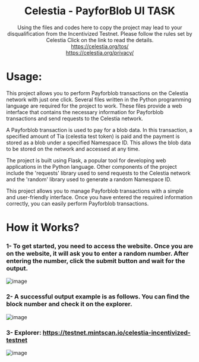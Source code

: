 <div align=center>
<h1> Celestia - PayforBlob UI TASK </h1>


Using the files and codes here to copy the project may lead to your disqualification from the Incentivized Testnet. Please follow the rules set by Celestia
Click on the link to read the details. <br>
https://celestia.org/tos/ <br>
https://celestia.org/privacy/ <br>

</div>

# Usage:
This project allows you to perform Payforblob transactions on the Celestia network with just one click. Several files written in the Python programming language are required for the project to work. These files provide a web interface that contains the necessary information for Payforblob transactions and send requests to the Celestia network.

A Payforblob transaction is used to pay for a blob data. In this transaction, a specified amount of Tia (celestia test token) is paid and the payment is stored as a blob under a specified Namespace ID. This allows the blob data to be stored on the network and accessed at any time.

The project is built using Flask, a popular tool for developing web applications in the Python language. Other components of the project include the 'requests' library used to send requests to the Celestia network and the 'random' library used to generate a random Namespace ID.

This project allows you to manage Payforblob transactions with a simple and user-friendly interface. Once you have entered the required information correctly, you can easily perform Payforblob transactions.

# How it Works?
### 1- To get started, you need to access the website. Once you are on the website, it will ask you to enter a random number. After entering the number, click the submit button and wait for the output.

![image](https://user-images.githubusercontent.com/76253089/232177942-d182fa45-3370-4ca6-b52d-45ff6fd42523.png)

### 2- A successful output example is as follows. You can find the block number and check it on the explorer.

![image](https://user-images.githubusercontent.com/113587994/235368132-5d992bbb-d2b2-4795-8c0c-2b2fd2c0575f.png)

### 3- Explorer: https://testnet.mintscan.io/celestia-incentivized-testnet

![image](https://user-images.githubusercontent.com/76253089/232178028-e878e773-daa2-451c-9eef-882de71e2e5c.png)


